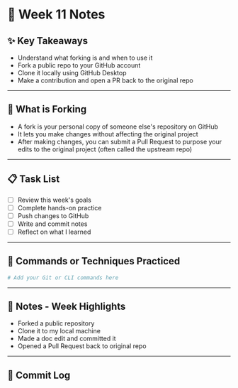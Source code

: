 # 📘 Week 11 Notes

## ✨ Key Takeaways

- Understand what forking is and when to use it
- Fork a public repo to your GitHub account
- Clone it locally using GitHub Desktop
- Make a contribution and open a PR back to the original repo

---

## 🧠 What is Forking

- A fork is your personal copy of someone else's repository on GitHub
- It lets you make changes without affecting the original project
- After making changes, you can submit a Pull Request to purpose your edits to the original project (often called the upstream repo)

---

## 📋 Task List

- [ ] Review this week's goals
- [ ] Complete hands-on practice
- [ ] Push changes to GitHub
- [ ] Write and commit notes
- [ ] Reflect on what I learned

---

## 🧪 Commands or Techniques Practiced

```bash
# Add your Git or CLI commands here
```

---

## 📝 Notes - Week Highlights

- Forked a public repository
- Clone it to my local machine
- Made a doc edit and committed it
- Opened a Pull Request back to original repo

---

## 🔁 Commit Log
